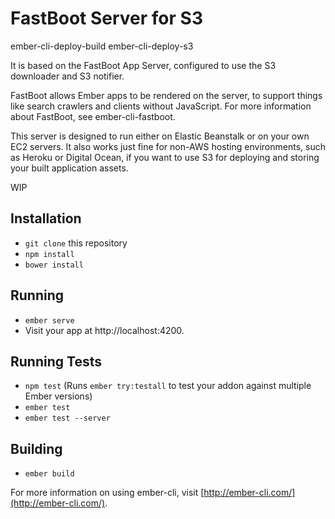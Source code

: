 # FastBoot Server for S3

ember-cli-deploy-build
ember-cli-deploy-s3

It is based on the FastBoot App Server, configured to use the S3 downloader and S3 notifier.

FastBoot allows Ember apps to be rendered on the server, to support things like search crawlers and clients without JavaScript. For more information about FastBoot, see ember-cli-fastboot.

This server is designed to run either on Elastic Beanstalk or on your own EC2 servers. It also works just fine for non-AWS hosting environments, such as Heroku or Digital Ocean, if you want to use S3 for deploying and storing your built application assets.

WIP

## Installation

* `git clone` this repository
* `npm install`
* `bower install`

## Running

* `ember serve`
* Visit your app at http://localhost:4200.

## Running Tests

* `npm test` (Runs `ember try:testall` to test your addon against multiple Ember versions)
* `ember test`
* `ember test --server`

## Building

* `ember build`

For more information on using ember-cli, visit [http://ember-cli.com/](http://ember-cli.com/).
